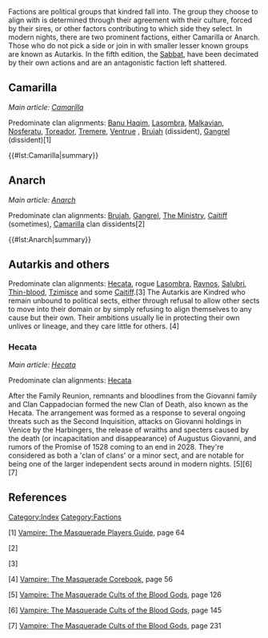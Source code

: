 Factions are political groups that kindred fall into. The group they
choose to align with is determined through their agreement with their
culture, forced by their sires, or other factors contributing to which
side they select. In modern nights, there are two prominent factions,
either Camarilla or Anarch. Those who do not pick a side or join in with
smaller lesser known groups are known as Autarkis. In the fifth edition,
the <a href="Sabbat" class="wikilink" title="Sabbat">Sabbat</a>, have
been decimated by their own actions and are an antagonistic faction left
shattered.

## Camarilla

  
*Main article:
<a href="Camarilla" class="wikilink" title="Camarilla">Camarilla</a>*

Predominate clan alignments:
<a href="Banu_Haqim" class="wikilink" title="Banu Haqim">Banu Haqim</a>,
<a href="Lasombra" class="wikilink" title="Lasombra">Lasombra</a>,
<a href="Malkavian" class="wikilink" title="Malkavian">Malkavian</a>,
<a href="Nosferatu" class="wikilink" title="Nosferatu">Nosferatu</a>,
<a href="Toreador" class="wikilink" title="Toreador">Toreador</a>,
<a href="Tremere" class="wikilink" title="Tremere">Tremere</a>,
<a href="Ventrue" class="wikilink" title="Ventrue">Ventrue</a> ,
<a href="Brujah" class="wikilink" title="Brujah">Brujah</a> (dissident),
<a href="Gangrel" class="wikilink" title="Gangrel">Gangrel</a>
(dissident)[1]

{{#lst:Camarilla|summary}}

## Anarch

  
*Main article:
<a href="Anarch" class="wikilink" title="Anarch">Anarch</a>*

Predominate clan alignments:
<a href="Brujah" class="wikilink" title="Brujah">Brujah</a>,
<a href="Gangrel" class="wikilink" title="Gangrel">Gangrel</a>,
<a href="The_Ministry" class="wikilink" title="The Ministry">The
Ministry</a>,
<a href="Caitiff" class="wikilink" title="Caitiff">Caitiff</a>
(sometimes),
<a href="Camarilla" class="wikilink" title="Camarilla">Camarilla</a>
clan dissidents[2]

{{#lst:Anarch|summary}}

## Autarkis and others

Predominate clan alignments:
<a href="Hecata" class="wikilink" title="Hecata">Hecata</a>, rogue
<a href="Lasombra" class="wikilink" title="Lasombra">Lasombra</a>,
<a href="Ravnos" class="wikilink" title="Ravnos">Ravnos</a>,
<a href="Salubri" class="wikilink" title="Salubri">Salubri</a>,
<a href="Thin-blood" class="wikilink" title="Thin-blood">Thin-blood</a>,
<a href="Tzimisce" class="wikilink" title="Tzimisce">Tzimisce</a> and
some <a href="Caitiff" class="wikilink" title="Caitiff">Caitiff</a>.[3]
The Autarkis are Kindred who remain unbound to political sects, either
through refusal to allow other sects to move into their domain or by
simply refusing to align themselves to any cause but their own. Their
ambitions usually lie in protecting their own unlives or lineage, and
they care little for others. [4]

### Hecata

  
*Main article:
<a href="Hecata" class="wikilink" title="Hecata">Hecata</a>*

Predominate clan alignments:
<a href="Hecata" class="wikilink" title="Hecata">Hecata</a>

After the Family Reunion, remnants and bloodlines from the Giovanni
family and Clan Cappadocian formed the new Clan of Death, also known as
the Hecata. The arrangement was formed as a response to several ongoing
threats such as the Second Inquisition, attacks on Giovanni holdings in
Venice by the Harbingers, the release of wraiths and specters caused by
the death (or incapacitation and disappearance) of Augustus Giovanni,
and rumors of the Promise of 1528 coming to an end in 2028. They're
considered as both a 'clan of clans' or a minor sect, and are notable
for being one of the larger independent sects around in modern nights.
[5][6][7]

## References

<a href="Category:Index" class="wikilink"
title="Category:Index">Category:Index</a>
<a href="Category:Factions" class="wikilink"
title="Category:Factions">Category:Factions</a>

[1] <a href="Vampire:_The_Masquerade_Players_Guide" class="wikilink"
title="Vampire: The Masquerade Players Guide">Vampire: The Masquerade
Players Guide</a>, page 64

[2]

[3]

[4] <a href="Vampire:_The_Masquerade_Corebook" class="wikilink"
title="Vampire: The Masquerade Corebook">Vampire: The Masquerade
Corebook</a>, page 56

[5] <a href="Vampire:_The_Masquerade_Cults_of_the_Blood_Gods"
class="wikilink"
title="Vampire: The Masquerade Cults of the Blood Gods">Vampire: The
Masquerade Cults of the Blood Gods</a>, page 126

[6] <a href="Vampire:_The_Masquerade_Cults_of_the_Blood_Gods"
class="wikilink"
title="Vampire: The Masquerade Cults of the Blood Gods">Vampire: The
Masquerade Cults of the Blood Gods</a>, page 145

[7] <a href="Vampire:_The_Masquerade_Cults_of_the_Blood_Gods"
class="wikilink"
title="Vampire: The Masquerade Cults of the Blood Gods">Vampire: The
Masquerade Cults of the Blood Gods</a>, page 231
